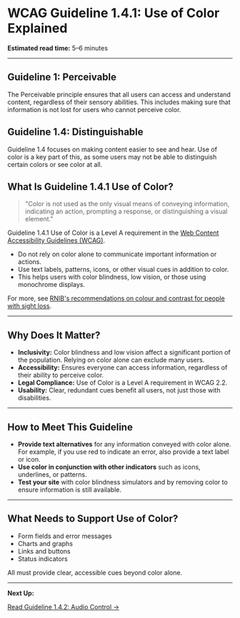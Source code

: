 <!--
title: 1.4.1 - Use of Color
series: Making the Web Accessible for All
description: A practical guide to WCAG Guideline 1.4.1 (Use of Color)—what it means, why it matters, and how to ensure information is not conveyed by color alone.
keywords: wcag 1.4.1, use of color, accessibility, color blindness, web standards, visual impairment
image: WCAG-Series-1.4.1.png
imageAlt: Blue text on yellow background saying, "Web Content Accessibiilty Guiedlines (WCAG) 1.4.1 Explained, Use of Color"
status: published
date: 2025-07-01
excerpt: This guideline ensures information is not conveyed by color alone.
-->

# **WCAG Guideline 1.4.1: Use of Color Explained**

**Estimated read time:** 5–6 minutes

---

## **Guideline 1: Perceivable**

The Perceivable principle ensures that all users can access and understand content, regardless of their sensory abilities. This includes making sure that information is not lost for users who cannot perceive color.

## **Guideline 1.4: Distinguishable**

Guideline 1.4 focuses on making content easier to see and hear. Use of color is a key part of this, as some users may not be able to distinguish certain colors or see color at all.

## **What Is Guideline 1.4.1 Use of Color?**

> "Color is not used as the only visual means of conveying information, indicating an action, prompting a response, or distinguishing a visual element."

Guideline 1.4.1 Use of Color is a Level A requirement in the [Web Content Accessibility Guidelines (WCAG)](https://www.w3.org/WAI/WCAG22/quickref/#use-of-color).

- Do not rely on color alone to communicate important information or actions.
- Use text labels, patterns, icons, or other visual cues in addition to color.
- This helps users with color blindness, low vision, or those using monochrome displays.

For more, see [RNIB's recommendations on colour and contrast for people with sight loss](https://media.rnib.org.uk/documents/Colour_and_contrast_for_people_with_sight_loss_2020.pdf).

---

## **Why Does It Matter?**

- **Inclusivity:** Color blindness and low vision affect a significant portion of the population. Relying on color alone can exclude many users.
- **Accessibility:** Ensures everyone can access information, regardless of their ability to perceive color.
- **Legal Compliance:** Use of Color is a Level A requirement in WCAG 2.2.
- **Usability:** Clear, redundant cues benefit all users, not just those with disabilities.

---

## **How to Meet This Guideline**

- **Provide text alternatives** for any information conveyed with color alone. For example, if you use red to indicate an error, also provide a text label or icon.
- **Use color in conjunction with other indicators** such as icons, underlines, or patterns.
- **Test your site** with color blindness simulators and by removing color to ensure information is still available.

---

## **What Needs to Support Use of Color?**

- Form fields and error messages
- Charts and graphs
- Links and buttons
- Status indicators

All must provide clear, accessible cues beyond color alone.

---

**Next Up:**

[Read Guideline 1.4.2: Audio Control →](WCAG-Guideline-1-4-2-Audio-Control-Explained)
